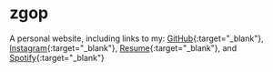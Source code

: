 # zgop
A personal website, including links to my:
[GitHub](https://github.com/ZacharyGopinath){:target="_blank"},
[Instagram](https://www.instagram.com/zgop416/){:target="_blank"},
[Resume](https://github.com/ZacharyGopinath/zgop/blob/master/files/ZacharyGopinathResume.pdf){:target="_blank"}, and
[Spotify](https://open.spotify.com/user/zgopi/playlists){:target="_blank"}

